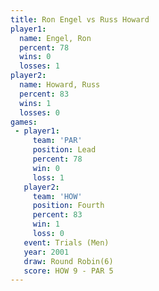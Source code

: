 ```yaml
---
title: Ron Engel vs Russ Howard
player1:            
  name: Engel, Ron  
  percent: 78       
  wins: 0           
  losses: 1         
player2:            
  name: Howard, Russ
  percent: 83       
  wins: 1           
  losses: 0         
games:
 - player1:        
     team: 'PAR'   
     position: Lead
     percent: 78   
     win: 0        
     loss: 1       
   player2:          
     team: 'HOW'     
     position: Fourth
     percent: 83     
     win: 1          
     loss: 0         
   event: Trials (Men) 
   year: 2001          
   draw: Round Robin(6)
   score: HOW 9 - PAR 5
---
```

